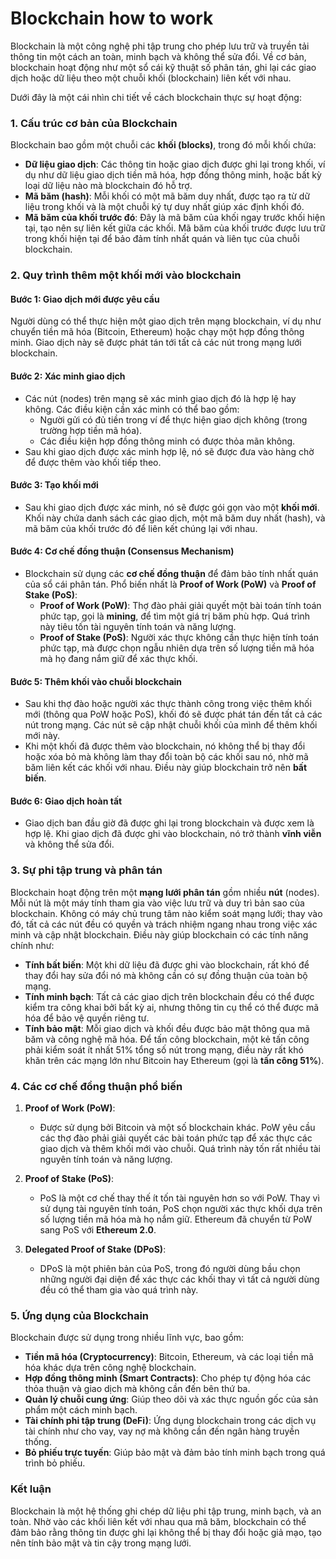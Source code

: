 # Blockchain how to work

Blockchain là một công nghệ phi tập trung cho phép lưu trữ và truyền tải thông tin một cách an toàn, minh bạch và không thể sửa đổi. Về cơ bản, blockchain hoạt động như một sổ cái kỹ thuật số phân tán, ghi lại các giao dịch hoặc dữ liệu theo một chuỗi khối (blockchain) liên kết với nhau.

Dưới đây là một cái nhìn chi tiết về cách blockchain thực sự hoạt động:

### **1. Cấu trúc cơ bản của Blockchain**

Blockchain bao gồm một chuỗi các **khối (blocks)**, trong đó mỗi khối chứa:

- **Dữ liệu giao dịch**: Các thông tin hoặc giao dịch được ghi lại trong khối, ví dụ như dữ liệu giao dịch tiền mã hóa, hợp đồng thông minh, hoặc bất kỳ loại dữ liệu nào mà blockchain đó hỗ trợ.
- **Mã băm (hash)**: Mỗi khối có một mã băm duy nhất, được tạo ra từ dữ liệu trong khối và là một chuỗi ký tự duy nhất giúp xác định khối đó.
- **Mã băm của khối trước đó**: Đây là mã băm của khối ngay trước khối hiện tại, tạo nên sự liên kết giữa các khối. Mã băm của khối trước được lưu trữ trong khối hiện tại để bảo đảm tính nhất quán và liên tục của chuỗi blockchain.

### **2. Quy trình thêm một khối mới vào blockchain**

#### **Bước 1: Giao dịch mới được yêu cầu**

Người dùng có thể thực hiện một giao dịch trên mạng blockchain, ví dụ như chuyển tiền mã hóa (Bitcoin, Ethereum) hoặc chạy một hợp đồng thông minh. Giao dịch này sẽ được phát tán tới tất cả các nút trong mạng lưới blockchain.

#### **Bước 2: Xác minh giao dịch**

- Các nút (nodes) trên mạng sẽ xác minh giao dịch đó là hợp lệ hay không. Các điều kiện cần xác minh có thể bao gồm:
  - Người gửi có đủ tiền trong ví để thực hiện giao dịch không (trong trường hợp tiền mã hóa).
  - Các điều kiện hợp đồng thông minh có được thỏa mãn không.
- Sau khi giao dịch được xác minh hợp lệ, nó sẽ được đưa vào hàng chờ để được thêm vào khối tiếp theo.

#### **Bước 3: Tạo khối mới**

- Sau khi giao dịch được xác minh, nó sẽ được gói gọn vào một **khối mới**. Khối này chứa danh sách các giao dịch, một mã băm duy nhất (hash), và mã băm của khối trước đó để liên kết chúng lại với nhau.

#### **Bước 4: Cơ chế đồng thuận (Consensus Mechanism)**

- Blockchain sử dụng các **cơ chế đồng thuận** để đảm bảo tính nhất quán của sổ cái phân tán. Phổ biến nhất là **Proof of Work (PoW)** và **Proof of Stake (PoS)**:
  - **Proof of Work (PoW)**: Thợ đào phải giải quyết một bài toán tính toán phức tạp, gọi là **mining**, để tìm một giá trị băm phù hợp. Quá trình này tiêu tốn tài nguyên tính toán và năng lượng.
  - **Proof of Stake (PoS)**: Người xác thực không cần thực hiện tính toán phức tạp, mà được chọn ngẫu nhiên dựa trên số lượng tiền mã hóa mà họ đang nắm giữ để xác thực khối.

#### **Bước 5: Thêm khối vào chuỗi blockchain**

- Sau khi thợ đào hoặc người xác thực thành công trong việc thêm khối mới (thông qua PoW hoặc PoS), khối đó sẽ được phát tán đến tất cả các nút trong mạng. Các nút sẽ cập nhật chuỗi khối của mình để thêm khối mới này.
- Khi một khối đã được thêm vào blockchain, nó không thể bị thay đổi hoặc xóa bỏ mà không làm thay đổi toàn bộ các khối sau nó, nhờ mã băm liên kết các khối với nhau. Điều này giúp blockchain trở nên **bất biến**.

#### **Bước 6: Giao dịch hoàn tất**

- Giao dịch ban đầu giờ đã được ghi lại trong blockchain và được xem là hợp lệ. Khi giao dịch đã được ghi vào blockchain, nó trở thành **vĩnh viễn** và không thể sửa đổi.

### **3. Sự phi tập trung và phân tán**

Blockchain hoạt động trên một **mạng lưới phân tán** gồm nhiều **nút** (nodes). Mỗi nút là một máy tính tham gia vào việc lưu trữ và duy trì bản sao của blockchain. Không có máy chủ trung tâm nào kiểm soát mạng lưới; thay vào đó, tất cả các nút đều có quyền và trách nhiệm ngang nhau trong việc xác minh và cập nhật blockchain. Điều này giúp blockchain có các tính năng chính như:

- **Tính bất biến**: Một khi dữ liệu đã được ghi vào blockchain, rất khó để thay đổi hay sửa đổi nó mà không cần có sự đồng thuận của toàn bộ mạng.
- **Tính minh bạch**: Tất cả các giao dịch trên blockchain đều có thể được kiểm tra công khai bởi bất kỳ ai, nhưng thông tin cụ thể có thể được mã hóa để bảo vệ quyền riêng tư.
- **Tính bảo mật**: Mỗi giao dịch và khối đều được bảo mật thông qua mã băm và công nghệ mã hóa. Để tấn công blockchain, một kẻ tấn công phải kiểm soát ít nhất 51% tổng số nút trong mạng, điều này rất khó khăn trên các mạng lớn như Bitcoin hay Ethereum (gọi là **tấn công 51%**).

### **4. Các cơ chế đồng thuận phổ biến**

1. **Proof of Work (PoW)**:

   - Được sử dụng bởi Bitcoin và một số blockchain khác. PoW yêu cầu các thợ đào phải giải quyết các bài toán phức tạp để xác thực các giao dịch và thêm khối mới vào chuỗi. Quá trình này tốn rất nhiều tài nguyên tính toán và năng lượng.

2. **Proof of Stake (PoS)**:

   - PoS là một cơ chế thay thế ít tốn tài nguyên hơn so với PoW. Thay vì sử dụng tài nguyên tính toán, PoS chọn người xác thực khối dựa trên số lượng tiền mã hóa mà họ nắm giữ. Ethereum đã chuyển từ PoW sang PoS với **Ethereum 2.0**.

3. **Delegated Proof of Stake (DPoS)**:
   - DPoS là một phiên bản của PoS, trong đó người dùng bầu chọn những người đại diện để xác thực các khối thay vì tất cả người dùng đều có thể tham gia vào quá trình này.

### **5. Ứng dụng của Blockchain**

Blockchain được sử dụng trong nhiều lĩnh vực, bao gồm:

- **Tiền mã hóa (Cryptocurrency)**: Bitcoin, Ethereum, và các loại tiền mã hóa khác dựa trên công nghệ blockchain.
- **Hợp đồng thông minh (Smart Contracts)**: Cho phép tự động hóa các thỏa thuận và giao dịch mà không cần đến bên thứ ba.
- **Quản lý chuỗi cung ứng**: Giúp theo dõi và xác thực nguồn gốc của sản phẩm một cách minh bạch.
- **Tài chính phi tập trung (DeFi)**: Ứng dụng blockchain trong các dịch vụ tài chính như cho vay, vay nợ mà không cần đến ngân hàng truyền thống.
- **Bỏ phiếu trực tuyến**: Giúp bảo mật và đảm bảo tính minh bạch trong quá trình bỏ phiếu.

### **Kết luận**

Blockchain là một hệ thống ghi chép dữ liệu phi tập trung, minh bạch, và an toàn. Nhờ vào các khối liên kết với nhau qua mã băm, blockchain có thể đảm bảo rằng thông tin được ghi lại không thể bị thay đổi hoặc giả mạo, tạo nên tính bảo mật và tin cậy trong mạng lưới.

